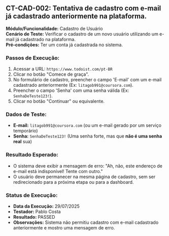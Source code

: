 ## CT-CAD-002: Tentativa de cadastro com e-mail já cadastrado anteriormente na plataforma.

**Módulo/Funcionalidade:** Cadastro de Usuário  
**Cenário de Teste:** Verificar o cadastro de um novo usuário utilizando um e-mail já cadastrado na plataforma.  
**Pré-condições:** Ter um conta já cadastrada no sistema.  

### Passos de Execução:
1.  Acessar a URL: `https://www.todoist.com/pt-BR`
2.  Clicar no botão "Comece de graça".
3.  No formulário de cadastro, preencher o campo 'E-mail' com um e-mail cadastrado anteriormente (Ex: `litagob991@coursora.com`).
4.  Preencher o campo 'Senha' com uma senha válida (Ex: `SenhaDeTeste123!`).
5.  Clicar no botão "Continuar" ou equivalente.

### Dados de Teste:
* **E-mail:** `litagob991@coursora.com` (ou um e-mail gerado por um serviço temporário)
* **Senha:** `SenhaDeTeste123!` (Uma senha forte, mas que **não é uma senha real** sua)

### Resultado Esperado:
* O sistema deve exibir a mensagem de erro: "Ah, não, este endereço de e-mail está indisponível! Tente com outro."
* O usuário deve permanecer na mesma página de cadastro, sem ser redirecionado para a próxima etapa ou para a dashboard.

### Status de Execução:
* **Data da Execução:** 29/07/2025
* **Testador:** Pablo Costa
* **Resultado:** PASSED
* **Observações:** Sistema não permitiu cadastro com e-mail cadastrado anteriormente e mostro uma mensagem de erro.
